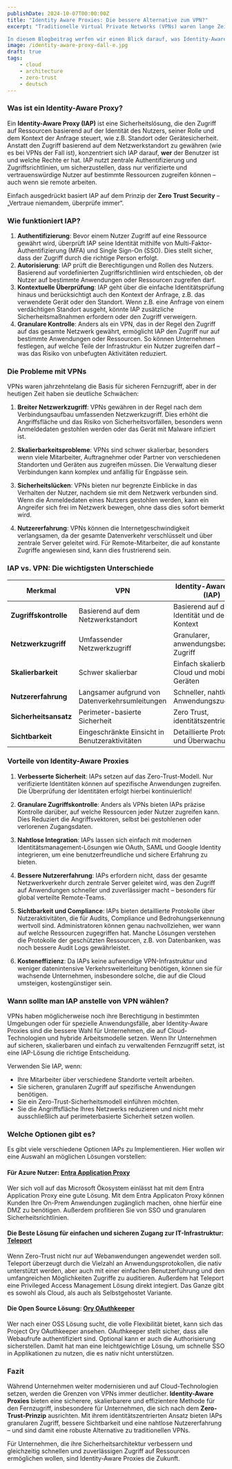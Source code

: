 ```yaml
---
publishDate: 2024-10-07T00:00:00Z
title: "Identity Aware Proxies: Die bessere Alternative zum VPN?"
excerpt: "Traditionelle Virtual Private Networks (VPNs) waren lange Zeit die bevorzugte Lösung, um Remote-Zugriff auf Unternehmensressourcen zu gewähren. Doch die zunehmende Komplexität von Netzwerken und die steigenden Cyberrisiken haben die Schwächen von VPNs offengelegt. Hier kommen Identity-Aware Proxies (IAP) ins Spiel – eine fortschrittlichere, sicherere und skalierbarere Alternative.

In diesem Blogbeitrag werfen wir einen Blick darauf, was Identity-Aware Proxies sind, wie sie sich von VPNs unterscheiden und warum sie die Zukunft des sicheren Zugriffs für moderne Unternehmen sind."
image: /identity-aware-proxy-dall-e.jpg
draft: true
tags:
    - cloud
    - architecture
    - zero-trust
    - deutsch
---
```


### Was ist ein Identity-Aware Proxy?

Ein **Identity-Aware Proxy (IAP)** ist eine Sicherheitslösung, die den Zugriff auf Ressourcen basierend auf der Identität des Nutzers, seiner Rolle und dem Kontext der Anfrage steuert, wie z.B. Standort oder Gerätesicherheit. Anstatt den Zugriff basierend auf dem Netzwerkstandort zu gewähren (wie es bei VPNs der Fall ist), konzentriert sich IAP darauf, **wer** der Benutzer ist und welche Rechte er hat. IAP nutzt zentrale Authentifizierung und Zugriffsrichtlinien, um sicherzustellen, dass nur verifizierte und vertrauenswürdige Nutzer auf bestimmte Ressourcen zugreifen können – auch wenn sie remote arbeiten.

Einfach ausgedrückt basiert IAP auf dem Prinzip der **Zero Trust Security** – „Vertraue niemandem, überprüfe immer“.

### Wie funktioniert IAP?

1. **Authentifizierung**: Bevor einem Nutzer Zugriff auf eine Ressource gewährt wird, überprüft IAP seine Identität mithilfe von Multi-Faktor-Authentifizierung (MFA) und Single Sign-On (SSO). Dies stellt sicher, dass der Zugriff durch die richtige Person erfolgt.
2. **Autorisierung**: IAP prüft die Berechtigungen und Rollen des Nutzers. Basierend auf vordefinierten Zugriffsrichtlinien wird entschieden, ob der Nutzer auf bestimmte Anwendungen oder Ressourcen zugreifen darf.
3. **Kontextuelle Überprüfung**: IAP geht über die einfache Identitätsprüfung hinaus und berücksichtigt auch den Kontext der Anfrage, z.B. das verwendete Gerät oder den Standort. Wenn z.B. eine Anfrage von einem verdächtigen Standort ausgeht, könnte IAP zusätzliche Sicherheitsmaßnahmen erfordern oder den Zugriff verweigern.
4. **Granulare Kontrolle**: Anders als ein VPN, das in der Regel den Zugriff auf das gesamte Netzwerk gewährt, ermöglicht IAP den Zugriff nur auf bestimmte Anwendungen oder Ressourcen. So können Unternehmen festlegen, auf welche Teile der Infrastruktur ein Nutzer zugreifen darf – was das Risiko von unbefugten Aktivitäten reduziert.

### Die Probleme mit VPNs

VPNs waren jahrzehntelang die Basis für sicheren Fernzugriff, aber in der heutigen Zeit haben sie deutliche Schwächen:

1. **Breiter Netzwerkzugriff**: VPNs gewähren in der Regel nach dem Verbindungsaufbau umfassenden Netzwerkzugriff. Dies erhöht die Angriffsfläche und das Risiko von Sicherheitsvorfällen, besonders wenn Anmeldedaten gestohlen werden oder das Gerät mit Malware infiziert ist.

2. **Skalierbarkeitsprobleme**: VPNs sind schwer skalierbar, besonders wenn viele Mitarbeiter, Auftragnehmer oder Partner von verschiedenen Standorten und Geräten aus zugreifen müssen. Die Verwaltung dieser Verbindungen kann komplex und anfällig für Engpässe sein.

3. **Sicherheitslücken**: VPNs bieten nur begrenzte Einblicke in das Verhalten der Nutzer, nachdem sie mit dem Netzwerk verbunden sind. Wenn die Anmeldedaten eines Nutzers gestohlen werden, kann ein Angreifer sich frei im Netzwerk bewegen, ohne dass dies sofort bemerkt wird.

4. **Nutzererfahrung**: VPNs können die Internetgeschwindigkeit verlangsamen, da der gesamte Datenverkehr verschlüsselt und über zentrale Server geleitet wird. Für Remote-Mitarbeiter, die auf konstante Zugriffe angewiesen sind, kann dies frustrierend sein.

### IAP vs. VPN: Die wichtigsten Unterschiede

| **Merkmal**           | **VPN**                                         | **Identity-Aware Proxy (IAP)**                   |
| --------------------- | ----------------------------------------------- | ------------------------------------------------ |
| **Zugriffskontrolle** | Basierend auf dem Netzwerkstandort              | Basierend auf der Identität und dem Kontext      |
| **Netzwerkzugriff**   | Umfassender Netzwerkzugriff                     | Granularer, anwendungsbezogener Zugriff          |
| **Skalierbarkeit**    | Schwer skalierbar                               | Einfach skalierbar mit Cloud und mobilen Geräten |
| **Nutzererfahrung**   | Langsamer aufgrund von Datenverkehrsumleitungen | Schneller, nahtloser Anwendungszugriff           |
| **Sicherheitsansatz** | Perimeter-basierte Sicherheit                   | Zero Trust, identitätszentriert                  |
| **Sichtbarkeit**      | Eingeschränkte Einsicht in Benutzeraktivitäten  | Detaillierte Protokolle und Überwachung          |

### Vorteile von Identity-Aware Proxies

1. **Verbesserte Sicherheit**: IAPs setzen auf das Zero-Trust-Modell. Nur verifizierte Identitäten können auf spezifische Anwendungen zugreifen. Die Überprüfung der Identitäten erfolgt hierbei kontinuierlich!
2. **Granulare Zugriffskontrolle**: Anders als VPNs bieten IAPs präzise Kontrolle darüber, auf welche Ressourcen jeder Nutzer zugreifen kann. Dies Reduziert die Angriffsvektoren, selbst bei gestohlenen oder verlorenen Zugangsdaten.
3. **Nahtlose Integration**: IAPs lassen sich einfach mit modernen Identitätsmanagement-Lösungen wie OAuth, SAML und Google Identity integrieren, um eine benutzerfreundliche und sichere Erfahrung zu bieten.
4. **Bessere Nutzererfahrung**: IAPs erfordern nicht, dass der gesamte Netzwerkverkehr durch zentrale Server geleitet wird, was den Zugriff auf Anwendungen schneller und zuverlässiger macht – besonders für global verteilte Remote-Teams.

5. **Sichtbarkeit und Compliance**: IAPs bieten detaillierte Protokolle über Nutzeraktivitäten, die für Audits, Compliance und Bedrohungserkennung wertvoll sind. Administratoren können genau nachvollziehen, wer wann auf welche Ressourcen zugegriffen hat. Manche Lösungen verstehen die Protokolle der geschützten Ressourcen, z.B. von Datenbanken, was noch bessere Audit Logs gewährleistet.

6. **Kosteneffizienz**: Da IAPs keine aufwendige VPN-Infrastruktur und weniger datenintensive Verkehrsweiterleitung benötigen, können sie für wachsende Unternehmen, insbesondere solche, die auf die Cloud umsteigen, kostengünstiger sein.

### Wann sollte man IAP anstelle von VPN wählen?

VPNs haben möglicherweise noch ihre Berechtigung in bestimmten Umgebungen oder für spezielle Anwendungsfälle, aber Identity-Aware Proxies sind die bessere Wahl für Unternehmen, die auf Cloud-Technologien und hybride Arbeitsmodelle setzen. Wenn Ihr Unternehmen auf sicheren, skalierbaren und einfach zu verwaltenden Fernzugriff setzt, ist eine IAP-Lösung die richtige Entscheidung.

Verwenden Sie IAP, wenn:

- Ihre Mitarbeiter über verschiedene Standorte verteilt arbeiten.
- Sie sicheren, granularen Zugriff auf spezifische Anwendungen benötigen.
- Sie ein Zero-Trust-Sicherheitsmodell einführen möchten.
- Sie die Angriffsfläche Ihres Netzwerks reduzieren und nicht mehr ausschließlich auf perimeterbasierte Sicherheit setzen wollen.

### Welche Optionen gibt es?

Es gibt viele verschiedene Optionen IAPs zu Implementieren. Hier wollen wir eine Auswahl an möglichen Lösungen vorstellen:

#### Für Azure Nutzer: [Entra Application Proxy](https://learn.microsoft.com/en-us/entra/identity/app-proxy/overview-what-is-app-proxy)

Wer sich voll auf das Microsoft Ökosystem einlässt hat mit dem Entra Application Proxy eine gute Lösung. Mit dem Entra Applicaton Proxy können Kunden Ihre On-Prem Anwendungen zugänglich machen, ohne hierfür eine DMZ zu benötigen. Außerdem profitieren Sie von SSO und granularen Sicherheitsrichtlinien.

#### Die Beste Lösung für einfachen und sicheren Zugang zur IT-Infrastruktur: [Teleport](https://goteleport.com/)

Wenn Zero-Trust nicht nur auf Webanwendungen angewendet werden soll. Teleport überzeugt durch die Vielzahl an Anwendungsprotokollen, die nativ unterstützt werden, aber auch mit einer einfachen Benutzerführung und den umfangreichen Möglichkeiten Zugriffe zu auditieren. Außerdem hat Teleport eine Privileged Access Management Lösung direkt integiert. Das Ganze gibt es sowohl als Cloud, als auch als Selbstgehostet Variante.

#### Die Open Source Lösung: [Ory OAuthkeeper](https://github.com/ory/oathkeeper)

Wer nach einer OSS Lösung sucht, die volle Flexibilität bietet, kann sich das Project Ory OAuthkeeper ansehen. OAuthkeeper stellt sicher, dass alle Webaufrufe authentifiziert sind. Optional kann er auch die Authorisierung sicherstellen. Damit hat man eine leichtgewichtige Lösung, um schnelle SSO in Applikationen zu nutzen, die es nativ nicht unterstützen.

### Fazit

Während Unternehmen weiter modernisieren und auf Cloud-Technologien setzen, werden die Grenzen von VPNs immer deutlicher. **Identity-Aware Proxies** bieten eine sicherere, skalierbarere und effizientere Methode für den Fernzugriff, insbesondere für Unternehmen, die sich nach dem **Zero-Trust-Prinzip** ausrichten. Mit ihrem identitätszentrierten Ansatz bieten IAPs granularen Zugriff, bessere Sichtbarkeit und eine nahtlose Nutzererfahrung – und sind damit eine robuste Alternative zu traditionellen VPNs.

Für Unternehmen, die ihre Sicherheitsarchitektur verbessern und gleichzeitig schnellen und zuverlässigen Zugriff auf Ressourcen ermöglichen wollen, sind Identity-Aware Proxies die Zukunft.
